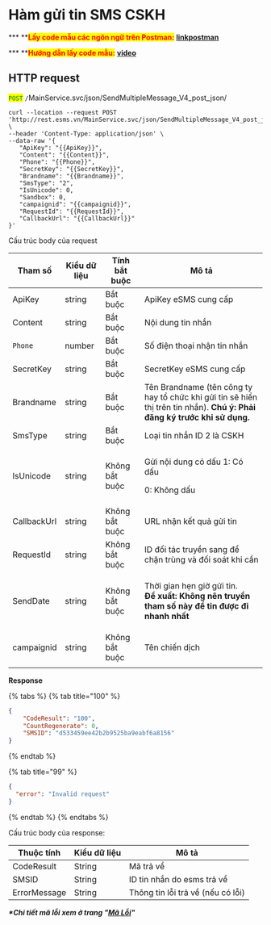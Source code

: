# Hàm gửi tin SMS CSKH



**\* **<mark style="color:red;">**Lấy code mẫu các ngôn ngữ trên Postman:**</mark> [**linkpostman**](https://esms.vn/)

**\* **<mark style="color:red;">**Hướng dẫn lấy code mẫu:**</mark> [**video**](https://esms.vn/)

## HTTP request

<mark style="color:green;">`POST`</mark> `/`MainService.svc/json/SendMultipleMessage\_V4\_post\_json/

```
curl --location --request POST 'http://rest.esms.vn/MainService.svc/json/SendMultipleMessage_V4_post_json/' \
--header 'Content-Type: application/json' \
--data-raw '{
   "ApiKey": "{{ApiKey}}",
   "Content": "{{Content}}",
   "Phone": "{{Phone}}",
   "SecretKey": "{{SecretKey}}",
   "Brandname": "{{Brandname}}",
   "SmsType": "2",
   "IsUnicode": 0,
   "Sandbox": 0,
   "campaignid": "{{campaignid}}",
   "RequestId": "{{RequestId}}",
   "CallbackUrl": "{{CallbackUrl}}"
}'
```



Cấu trúc body của request

| Tham số     | Kiểu dữ liệu | Tính bắt buộc  | Mô tả                                                                                                                     |
| ----------- | ------------ | -------------- | ------------------------------------------------------------------------------------------------------------------------- |
| ApiKey      | string       | Bắt buộc       | ApiKey eSMS cung cấp                                                                                                      |
| Content     | string       | Bắt buộc       | Nội dung tin nhắn                                                                                                         |
| `Phone`     | number       | Bắt buộc       | Số điện thoại nhận tin nhắn                                                                                               |
| SecretKey   | string       | Bắt buộc       | SecretKey eSMS cung cấp                                                                                                   |
| Brandname   | string       | Bắt buộc       | Tên Brandname (tên công ty hay tổ chức khi gửi tin sẽ hiển thị trên tin nhắn). **Chú ý: Phải đăng ký trước khi sử dụng.** |
| SmsType     | string       | Bắt buộc       | Loại tin nhắn ID 2 là CSKH                                                                                                |
| IsUnicode   | string       | Không bắt buộc | <p>Gửi nội dung có dấu 1: Có dấu </p><p>0: Không dấu</p>                                                                  |
| CallbackUrl | string       | Không bắt buộc | URL nhận kết quả gửi tin                                                                                                  |
| RequestId   | string       | Không bắt buộc | ID đối tác truyền sang để chặn trùng và đối soát khi cần                                                                  |
| SendDate    | string       | Không bắt buộc | <p>Thời gian hẹn giờ gửi tin.<br><strong>Đề xuất: Không nên truyền tham số này để tin được đi nhanh nhất</strong></p>     |
| campaignid  | string       | Không bắt buộc | Tên chiến dịch                                                                                                            |
|             |              |                |                                                                                                                           |

**Response**

{% tabs %}
{% tab title="100" %}
```json
{
    "CodeResult": "100",
    "CountRegenerate": 0,
    "SMSID": "d533459ee42b2b9525ba9eabf6a8156"
}
```
{% endtab %}

{% tab title="99" %}
```json
{
  "error": "Invalid request"
}
```
{% endtab %}
{% endtabs %}



Cấu trúc body của response:

| Thuộc tính   | Kiểu dữ liệu | Mô tả                             |
| ------------ | ------------ | --------------------------------- |
| CodeResult   | String       | Mã trả về                         |
| SMSID        | String       | ID tin nhắn do esms trả về        |
| ErrorMessage | String       | Thông tin lỗi trả về (nếu có lỗi) |

_**\*Chi tiết mã lỗi xem ở trang "**_[_**Mã Lỗi**_](../ham-gui-tin-nhan-zns/ham-gui-tin-nhan-zns-moi-khach-hang-mot-noi-dung.md)_**"**_
